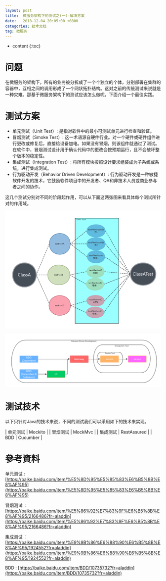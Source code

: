```yaml
---
layout: post
title:  微服务架构下的测试之(一)-解决方案
date:   2018-12-04 20:05:00 +0800
categories: 技术文档
tag: 微服务
---
```


* content
{:toc}


问题
=============

在微服务的架构下，所有的业务被分拆成了一个个独立的个体，分别部署在集群的容器中，互相之间的调用形成了一个网状拓扑结构。这对之前的传统测试来说就是一种灾难。那基于微服务架构下的测试应该怎么做呢，下面介绍一个最佳实践。

测试方案
=============

+ 单元测试（Unit Test）: 是指对软件中的最小可测试单元进行检查和验证。
+ 冒烟测试（Smoke Test）: 这一术语源自硬件行业。对一个硬件或硬件组件进行更改或修复后，直接给设备加电。如果没有冒烟，则该组件就通过了测试。在软件中，冒烟测试设计用于确认代码中的更改会按预期运行，且不会破坏整个版本的稳定性。
+ 集成测试（Integration Test）: 将所有模块按照设计要求组装成为子系统或系统，进行集成测试。
+ 行为驱动开发（Behavior Driven Development）: 行为驱动开发是一种敏捷软件开发的技术，它鼓励软件项目中的开发者、QA和非技术人员或商业参与者之间的协作。

这几个测试分别对不同的阶段起作用，可以从下面这两张图来看具体每个测试所针对的作用域。

![](/images/blog/micro-service/04-test-in-micro-service/01-UT.png)

![](/images/blog/micro-service/04-test-in-micro-service/02-other-test.png)


测试技术
=============

以下只针对Java的技术来说，不同的测试我们可以采用如下的技术来实现。

| 单元测试 | Mockito     |
| 冒烟测试 | MockMvc     |
| 集成测试 | RestAssured |
| BDD      | Cucumber    |

參考資料
=============

单元测试 : [https://baike.baidu.com/item/%E5%8D%95%E5%85%83%E6%B5%8B%E8%AF%95](https://baike.baidu.com/item/%E5%8D%95%E5%85%83%E6%B5%8B%E8%AF%95)

冒烟测试 ：[https://baike.baidu.com/item/%E5%86%92%E7%83%9F%E6%B5%8B%E8%AF%95/2166486?fr=aladdin](https://baike.baidu.com/item/%E5%86%92%E7%83%9F%E6%B5%8B%E8%AF%95/2166486?fr=aladdin)

集成测试 ：[https://baike.baidu.com/item/%E9%9B%86%E6%88%90%E6%B5%8B%E8%AF%95/1924552?fr=aladdin](https://baike.baidu.com/item/%E9%9B%86%E6%88%90%E6%B5%8B%E8%AF%95/1924552?fr=aladdin)

BDD : [https://baike.baidu.com/item/BDD/10735732?fr=aladdin](https://baike.baidu.com/item/BDD/10735732?fr=aladdin)
